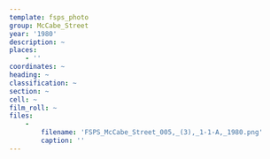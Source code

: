 ```yaml
---
template: fsps_photo
group: McCabe_Street
year: '1980'
description: ~
places:
    - ''
coordinates: ~
heading: ~
classification: ~
section: ~
cell: ~
film_roll: ~
files:
    -
        filename: 'FSPS_McCabe_Street_005,_(3),_1-1-A,_1980.png'
        caption: ''
---
```

